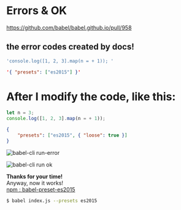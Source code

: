 # Errors & OK  
https://github.com/babel/babel.github.io/pull/958

## the error codes created by docs!

```js
'console.log([1, 2, 3].map(n = + 1)); '
``` 

```json
'{ "presets": ["es2015"] }' 
``` 

# After I modify the code, like this:

```js
let n = 3;
console.log([1, 2, 3].map(n = + 1)); 
``` 

```json
{
    "presets": ["es2015", { "loose": true }]
}
``` 
![babel-cli run-error](https://cloud.githubusercontent.com/assets/18028768/19697718/18f34ab6-9b1f-11e6-937f-980ccfeeae72.png)



![babel-cli run ok](https://cloud.githubusercontent.com/assets/18028768/19698847/78734e9c-9b23-11e6-9729-3c506cc4787a.png)

**Thanks for your time!**  
Anyway, now it works!  
[npm : babel-preset-es2015 ](https://www.npmjs.com/package/babel-preset-es2015)    

```sh
$ babel index.js --presets es2015 
``` 
